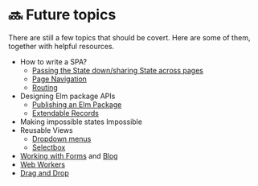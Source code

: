 # 🔜 Future topics

There are still a few topics that should be covert. Here are some of them, together with helpful resources.

* How to write a SPA?
  * [Passing the State down/sharing State across pages](https://www.curry-software.com/en/blog/elm_shared_state/)
  * [Page Navigation](https://medium.com/elm-shorts/more-on-spa-navigation-in-elm-31a066c6b9ae)
  * [Routing](https://www.reddit.com/r/elm/comments/b4ao63/trouble_with_extracting_parsing_url_fragment/)
* Designing Elm package APIs
  * [Publishing an Elm Package](https://medium.com/@Max_Goldstein/how-to-publish-an-elm-package-3053b771e545)
  * [Extendable Records](https://medium.com/@ckoster22/advanced-types-in-elm-extensible-records-67e9d804030d)
* Making impossible states Impossible
* Reusable Views
  * [Dropdown menus](https://medium.com/elm-shorts/a-reusable-dropdown-in-elm-part-1-d7ac2d106f13)
  * [Selectbox](https://www.reddit.com/r/elm/comments/azqtk4/select_box_in_elm/)
* [Working with Forms](https://medium.com/@l.mugnaini/forms-in-elm-validation-tutorial-and-examples-2339830055da) and [Blog](https://korban.net/posts/elm/2018-11-27-build-complex-forms-validation-elm/)
* [Web Workers](https://medium.com/@nithstong/elm-with-web-workers-1c2c3d55f939)
* [Drag and Drop](https://medium.com/elm-shorts/elm-drag-and-drop-game-630205556d2)



